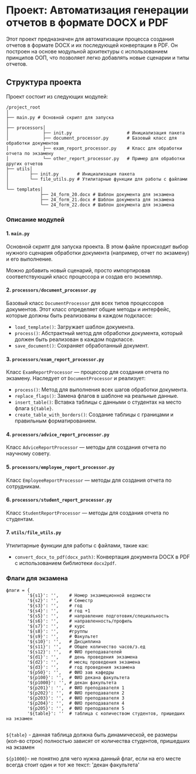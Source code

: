 # Проект: Автоматизация генерации отчетов в формате DOCX и PDF

Этот проект предназначен для автоматизации процесса создания отчетов в формате DOCX и их последующей конвертации в PDF. Он построен на основе модульной архитектуры с использованием принципов ООП, что позволяет легко добавлять новые сценарии и типы отчетов.

## Структура проекта

Проект состоит из следующих модулей:

    /project_root 
    │
    ├── main.py # Основной скрипт для запуска 
    │
    ├── processors│ 
    │             ├── init.py                     # Инициализация пакета 
    │             ├── document_processor.py       # Базовый класс для обработки документов 
    │             ├── exam_report_processor.py    # Класс для обработки отчета по экзамену 
    │             └── other_report_processor.py   # Пример для обработки других отчетов 
    ├── utils│   
    │        ├── init.py       # Инициализация пакета 
    │        └── file_utils.py # Утилитарные функции для работы с файлами 
    │
    └── templates│ 
                 ├── 24_form_20.docx # Шаблон документа для экзамена
                 ├── 24_form_21.docx # Шаблон документа для экзамена
                 └── 24_form_22.docx # Шаблон документа для экзамена

### Описание модулей

#### 1. `main.py`

Основной скрипт для запуска проекта. В этом файле происходит выбор нужного сценария обработки документа (например, отчет по экзамену) и его выполнение. 

Можно добавить новый сценарий, просто импортировав соответствующий класс процессора и создав его экземпляр.



#### 2. `processors/document_processor.py`

Базовый класс `DocumentProcessor` для всех типов процессоров документов. Этот класс определяет общие методы и интерфейс, которые должны быть реализованы в каждом подклассе:
- `load_template()`: Загружает шаблон документа.
- `process()`: Абстрактный метод для обработки документа, который должен быть реализован в каждом подклассе.
- `save_document()`: Сохраняет обработанный документ.



#### 3. `processors/exam_report_processor.py`

Класс `ExamReportProcessor` — процессор для создания отчета по экзамену. Наследует от `DocumentProcessor` и реализует:
- `process()`: Метод для выполнения всех шагов обработки документа.
- `replace_flags()`: Замена флагов в шаблоне на реальные данные.
- `insert_table()`: Вставка таблицы с данными о студентах на место флага `${table}`.
- `create_table_with_borders()`: Создание таблицы с границами и правильным форматированием.



#### 4. `processors/advice_report_processor.py`

Класс `AdviceReportProcessor` — методы для создания отчета по научному совету.


#### 5. `processors/employee_report_processor.py`

Класс `EmployeeReportProcessor` — методы для создания отчета по сотрудникам.


#### 6. `processors/student_report_processor.py`

Класс `StudentReportProcessor` — методы для создания отчета по студентам.


#### 7. `utils/file_utils.py`

Утилитарные функции для работы с файлами, такие как:
- `convert_docx_to_pdf(docx_path)`: Конвертация документа DOCX в PDF с использованием библиотеки `docx2pdf`.




### Флаги для экзамена
```
флаги = {
        '${s1}': '',    # Номер экзамеционной ведомости
        '${s2}': '',    # Семестр
        '${s3}': '',    # год
        '${s4}': '',    # год +1
        '${s5}': '',    # направление подготовик/специальность
        '${s6}': '',    # направленность/профиль
        '${s7}': '',    # курс
        '${s8}': '',    #группы
        '${s9}': '',    # Факультет
        '${s10}': '',   # Дисциплина
        '${s11}': '',   # Общее количество часов/з.ед
        '${s12}': '',   # ФИО преподавателей
        '${d1}': '',    # день проведения экзамена
        '${d2}': '',    # месяц проведения экзамена
        '${d3}': '',    # год проведения экзамена
        '${p50}': '',   # ФИО зав кафедры
        '${p100}': '',  # ФИО декана факультета
        '${p1000}': '', # декан факультета
        '${p201}': '',  # ФИО преподавателя 1
        '${p202}': '',  # ФИО преподавателя 2
        '${p203}': '',  # ФИО преподавателя 3
        '${p204}': '',  # ФИО преподавателя 4
        '${p205}': '',  # ФИО преподавателя 5
        '${table}': ''  # таблица с количеством студентов, пришедших на экзамен 
            
```
`${table}` - данная таблица должна быть динамической, ее размеры (кол-во строк) полностью зависят от количества студентов, пришедших на экзамен
 
`${p1000}`- не понятно для чего нужна данный флаг, если на его месте всегда стоит один и тот же текст: 'декан факультета'


